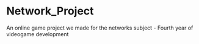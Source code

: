 # Network_Project
An online game project we made for the networks subject - Fourth year of videogame development
